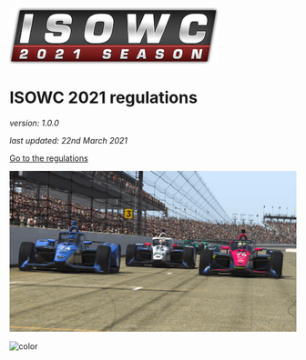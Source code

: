![logo](_images/league-logo.png ':size=400')

# ISOWC 2021 regulations
*version: 1.0.0*

*last updated: 22nd March 2021*

[Go to the regulations](#introduction)

<!-- background image -->
![](_images/coverImage.png)

![color](#018ecc)
